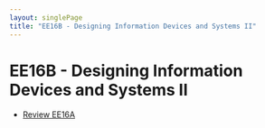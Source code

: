```yaml
---
layout: singlePage
title: "EE16B - Designing Information Devices and Systems II"
---
```


# EE16B - Designing Information Devices and Systems II

- [Review EE16A](https://docs.google.com/presentation/d/1fLiAJ-wpON3UtCr15TQ2OY5gqLK4x2djfBlBX07WTeg/edit?usp=sharing)
